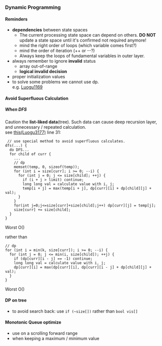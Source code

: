 ### Dynamic Programming
#### Reminders
* **dependencies** between state spaces
    * The current processing state space can depend on others.
      **DO NOT** update a state space until it's confirmed not required anymore!  
    * mind the right order of loops (which variable comes first?)  
    * mind the order of iteration (++ or --?)  
    * Always keep the loops of fundamental variables in outer layer.  
* always remember to ignore **invalid** status  
    * array out-of-range  
    * **logical invalid decision**  
* proper initialization values
* to solve some problems we cannot use dp.  
e.g. [Luogu1169](../luogu/Luogu1169_dp.cpp)
#### Avoid Superfluous Calculation
##### When DFS
Caution the **list-liked data**(tree). Such data can cause deep recursion layer,
and unnecessary / repeated calculation.  
see [this(Luogu3177)](../luogu/Luogu3177.cpp) line 31:
```
 // use special method to avoid superfluous calculates.
dfs(...) {
  do DFS...
  for child of curr {
    ...
    // dp
    memset(temp, 0, sizeof(temp));
    for (int i = size[curr]; i >= 0; --i) {
      for (int j = 0; j <= size[child]; ++j) {
        if (i + j > limit) continue;
        long long val = calculate value with i, j;
        temp[i + j] = max(temp[i + j], dp[curr][i] + dp[child][j] + val);
      }
    }
    for(int j=0;j<=size[curr]+size[child];j++) dp[curr][j] = temp[j];
    size[curr] += size[child];
  }
}
```
Worst O()

rather than
```
// dp
for (int i = min(k, size[curr]); i >= 0; --i) {
  for (int j = 0; j <= min(i, size[child]); ++j) {
    if (dp[curr][i - j] == -1) continue;
    long long val = calculate value with i, j;
    dp[curr][i] = max(dp[curr][i], dp[curr][i - j] + dp[child][j] + val);
  }
}
```
Worst O()  
#### DP on tree
* to avoid search back: use `if (~size[])` rather than `bool vis[]`
#### Monotonic Queue optimize
* use on a scrolling forward range
* when keeping a maximum / minimum value